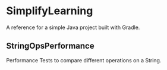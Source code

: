 # SimplifyLearning
A reference for a simple Java project built with Gradle.

## StringOpsPerformance
Performance Tests to compare different operations on a String.
